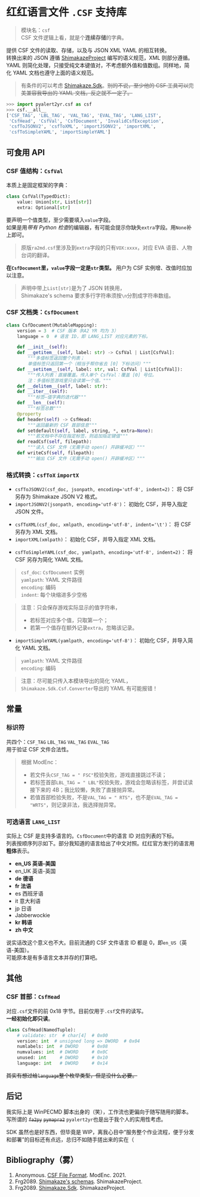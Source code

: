 # 红红语言文件 `.CSF` 支持库

> 模块名：`csf`  
> CSF 文件逻辑上看，就是个**连续存储**的字典。

提供 CSF 文件的读取、存储，以及与 JSON XML YAML 的相互转换。  
转换出来的 JSON 遵循 [ShimakazeProject](https://github.com/ShimakazeProject) 编写的语义规范，XML 则部分遵循。  
YAML 则简化处理，只接受纯文本键值对，不考虑额外值和值数组。同样地，简化 YAML 文档也遵守上面的语义规范。

> 有条件的可以考虑 [Shimakaze.Sdk](#bibliography雾)。~~别的不说，至少他的 CSF 工具可以完美兼容我导出的 YAML 文档，反之就不一定了。~~  

```python
>>> import pyalert2yr.csf as csf
>>> csf.__all__
['CSF_TAG', 'LBL_TAG', 'VAL_TAG', 'EVAL_TAG', 'LANG_LIST',
 'CsfHead', 'CsfVal', 'CsfDocument', 'InvalidCsfException',
 'csfToJSONV2', 'csfToXML', 'importJSONV2', 'importXML',
 'csfToSimpleYAML', 'importSimpleYAML']
```

## 可食用 API

### CSF 值结构：`CsfVal`
本质上是固定框架的字典：
```python
class CsfVal(TypedDict):
    value: Union[str, List[str]]
    extra: Optional[str]
```
要声明一个值类型，至少需要填入`value`字段。  
如果是用*带有 Python 检查*的编辑器，有可能会提示你缺失`extra`字段。用`None`补上即可。
> 原版`ra2md.csf`里涉及到`extra`字段的只有`VOX:xxxx`，对应 EVA 语音、人物台词的翻译。

**在`CsfDocument`里，`value`字段一定是`str`类型。** 用户为 CSF 实例增、改值时应加以注意。

> 声明中带上`List[str]`是为了 JSON 转换用，  
> Shimakaze's schema 要求多行字符串须按`\n`分割成字符串数组。

### CSF 文档类：`CsfDocument`
```python
class CsfDocument(MutableMapping):
    version = 3  # CSF 版本（RA2 YR 均为 3）
    language = 0  # 语言 ID，即 LANG_LIST 对应元素的下标。

    def __init__(self):
    def __getitem__(self, label: str) -> CsfVal | List[CsfVal]:
        """多值标签返回整个列表；
        单值标签只返回第一个（相当于帮你省去 [0] 下标访问）"""
    def __setitem__(self, label: str, val: CsfVal | List[CsfVal]):
        """传入列表：直接覆盖。传入单个 CsfVal：覆盖 [0] 号位。
        注：多值标签游戏里只会读第一个值。"""
    def __delitem__(self, label: str):
    def __iter__(self):
        """标签—值字典的迭代器"""
    def __len__(self):
        """标签总数"""
    @property
    def header(self) -> CsfHead:
        """返回最新的 CSF 首部信息"""
    def setdefault(self, label, string, *, extra=None):
        """若文档中不存在指定标签，则追加指定键值"""
    def readCsf(self, filepath):
        """读入 CSF 文件（无需手动 open() 开辟缓冲区）"""
    def writeCsf(self, filepath):
        """输出 CSF 文件（无需手动 open() 开辟缓冲区）"""
```

### 格式转换：`csfToX` `importX`

- `csfToJSONV2(csf_doc, jsonpath, encoding='utf-8', indent=2)`：
将 CSF 另存为 Shimakaze JSON V2 格式。
- `importJSONV2(jsonpath, encoding='utf-8')`：
初始化 CSF，并导入指定 JSON 文件。

* `csfToXML(csf_doc, xmlpath, encoding='utf-8', indent='\t')`：
将 CSF 另存为 XML 文档。
* `importXML(xmlpath)`：
初始化 CSF，并导入指定 XML 文档。

- `csfToSimpleYAML(csf_doc, yamlpath, encoding='utf-8', indent=2)`：
将 CSF 另存为简化 YAML 文档。
> `csf_doc`: `CsfDocument` 实例  
> `yamlpath`: YAML 文件路径  
> `encoding`: 编码  
> `indent`: 每个块缩进多少空格

> 注意：只会保存游戏实际显示的值字符串，
> - 若标签对应多个值，只取第一个；
> - 若第一个值存在额外记录`extra`，忽略该记录。

- `importSimpleYAML(yamlpath, encoding='utf-8')`：
初始化 CSF，并导入简化 YAML 文档。
> `yamlpath`: YAML 文件路径  
> `encoding`: 编码

> 注意：尽可能只传入本模块导出的简化 YAML，`Shimakaze.Sdk.Csf.Converter`导出的 YAML 有可能报错！

## 常量

### 标识符 
共四个：`CSF_TAG` `LBL_TAG` `VAL_TAG` `EVAL_TAG`  
用于验证 CSF 文件合法性。

> 根据 ModEnc：
> - 若文件头`CSF_TAG = " FSC"`校验失败，游戏直接跳过不读；
> - 若标签首部`LBL_TAG = " LBL"`校验失败，游戏会忽略该标签，并尝试读接下来的 4B；我比较懒，失败了直接抛异常。
> - 若值首部检验失败，不是`VAL_TAG = " RTS"`，也不是`EVAL_TAG = "WRTS"`，则记录非法，我选择抛异常。

### 可选语言 `LANG_LIST`
实际上 CSF 是支持多语言的。`CsfDocument`中的语言 ID 对应列表的下标。  
列表按顺序列示如下。部分我知道的语言给出了中文对照。红红官方发行的语言用**粗体**表示。

- **en_US  英语-美国**
- en_UK  英语-英国
- **de    德语**
- **fr    法语**
- es    西班牙语
- it    意大利语
- jp    日语
- Jabberwockie
- **kr    韩语**
- **zh    中文**

说实话改这个意义也不大。目前流通的 CSF 文件语言 ID 都是 0，即`en_US`（英语-美国）。  
可能原本是有多语言文本并存的打算吧。

## 其他

### CSF 首部：`CsfHead`

对应`.csf`文件的前 0x18 字节。目前仅用于`.csf`文件的读写。  
**一经初始化即只读**。

```python
class CsfHead(NamedTuple):
    # validate: str  # char[4]  # 0x00
    version: int  # unsigned long => DWORD  # 0x04
    numlabels: int  # DWORD     # 0x08
    numvalues: int  # DWORD     # 0x0C
    unused: int     # DWORD     # 0x10
    language: int   # DWORD     # 0x14
```

~~其实有想过给`language`整个枚举类型，但是没什么必要。~~

## 后记

我实际上是 WinPECMD 脚本出身的（笑），工作流也更偏向于随写随用的脚本。写所谓的 ~~`fa2py`~~ ~~`pymapra2`~~ `pyalert2yr`也是出于我个人的实用性考虑。

SDK 虽然也是好东西，但毕竟是 WIP，离我心目中“服务整个作业流程，便于分发和部署”的目标还有点远，总归不如随手搓出来的实在（

## Bibliography（雾）
1. Anonymous. [CSF File Format](https://modenc.renegadeprojects.com/CSF_File_Format). ModEnc. 2021.
2. Frg2089. [Shimakaze's schemas](https://github.com/ShimakazeProject/Schemas). ShimakazeProject.
3. Frg2089. [Shimakaze.Sdk](https://github.com/ShimakazeProject/Shimakaze.Sdk). ShimakazeProject.
